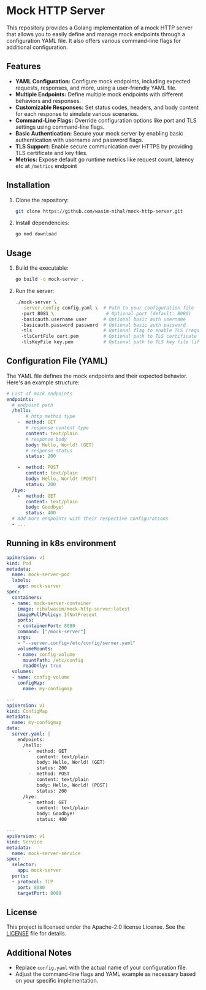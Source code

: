 # Mock HTTP Server

This repository provides a Golang implementation of a mock HTTP server that allows you to easily define and manage mock endpoints through a configuration YAML file. It also offers various command-line flags for additional configuration.

## Features

- **YAML Configuration:** Configure mock endpoints, including expected requests, responses, and more, using a user-friendly YAML file.
- **Multiple Endpoints:** Define multiple mock endpoints with different behaviors and responses.
- **Customizable Responses:** Set status codes, headers, and body content for each response to simulate various scenarios.
- **Command-Line Flags:** Override configuration options like port and TLS settings using command-line flags.
- **Basic Authentication:** Secure your mock server by enabling basic authentication with username and password flags.
- **TLS Support:** Enable secure communication over HTTPS by providing TLS certificate and key files.
- **Metrics:** Expose default go runtime metrics like request count, latency etc at `/metrics` endpoint

## Installation

1. Clone the repository:

    ```bash
    git clone https://github.com/wasim-nihal/mock-http-server.git
    ```


2. Install dependencies:

    ```bash
    go mod download
    ```


## Usage

1. Build the executable:

    ```bash
    go build -o mock-server .
    ```


2. Run the server:

    ```bash
    ./mock-server \
      -server.config config.yaml \  # Path to your configuration file
      -port 8081 \                   # Optional port (default: 8080)
      -basicauth.username user      # Optional basic auth username
      -basicauth.password password  # Optional basic auth password
      -tls                          # Optional flag to enable TLS (requires certificate and key)
      -tlsCertFile cert.pem         # Optional path to TLS certificate file (if -tls is set)
      -tlsKeyFile key.pem           # Optional path to TLS key file (if -tls is set)
    ```


## Configuration File (YAML)

The YAML file defines the mock endpoints and their expected behavior. Here's an example structure:

```yaml
# List of mock endpoints
endpoints:
  # endpoint path
  /hello:
       # http method type
    -  method: GET
       # response content type
       content: text/plain
       # response body
       body: Hello, World! (GET)
       # response status
       status: 200

    -  method: POST
       content: text/plain
       body: Hello, World! (POST)
       status: 200
  /bye:
    -  method: GET
       content: text/plain
       body: Goodbye!
       status: 400
  # Add more endpoints with their respective configurations
  - ...
```

## Running in k8s environment
```yaml
apiVersion: v1
kind: Pod
metadata:
  name: mock-server-pod
  labels:
    app: mock-server
spec:
  containers:
  - name: mock-server-container
    image: nihalwasim/mock-http-server:latest
    imagePullPolicy: IfNotPresent
    ports:
    - containerPort: 8080
    command: ["/mock-server"]
    args:
    - "--server.config=/etc/config/server.yaml"
    volumeMounts:
    - name: config-volume
      mountPath: /etc/config
      readOnly: true
  volumes:
  - name: config-volume
    configMap:
      name: my-configmap

---
apiVersion: v1
kind: ConfigMap
metadata:
  name: my-configmap
data:
  server.yaml: |
    endpoints:
      /hello:
        -  method: GET
           content: text/plain
           body: Hello, World! (GET)
           status: 200
        -  method: POST
           content: text/plain
           body: Hello, World! (POST)
           status: 200
      /bye:
        -  method: GET
           content: text/plain
           body: Goodbye!
           status: 400

---
apiVersion: v1
kind: Service
metadata:
  name: mock-server-service
spec:
  selector:
    app: mock-server
  ports:
  - protocol: TCP
    port: 8080
    targetPort: 8080
```

## License
This project is licensed under the Apache-2.0 license License. See the [LICENSE](https://github.com/wasim-nihal/mock-http-server/blob/master/LICENSE) file for details.

## Additional Notes
- Replace `config.yaml` with the actual name of your configuration file.
- Adjust the command-line flags and YAML example as necessary based on your specific implementation.
